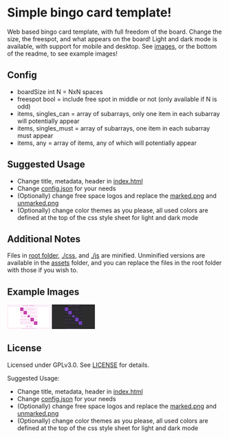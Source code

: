 # Simple bingo card template!

Web based bingo card template, with full freedom of the board. Change the size, the freespot, and what appears on the board! Light and dark mode is available, with support for mobile and desktop. See [images](./images/examples), or the bottom of the readme, to see example images!

## Config

- boardSize int N = NxN spaces
- freespot bool = include free spot in middle or not (only available if N is odd)
- items, singles_can = array of subarrays, only one item in each subarray will potentially appear
- items, singles_must = array of subarrays, one item in each subarray must appear
- items, any = array of items, any of which will potentially appear

## Suggested Usage

- Change title, metadata, header in [index.html](./index.html)
- Change [config.json](./config.json) for your needs
- (Optionally) change free space logos and replace the [marked.png](images/marked.png) and [unmarked.png](images/unmarked.png)
- (Optionally) change color themes as you please, all used colors are defined at the top of the css style sheet for light and dark mode

## Additional Notes

Files in [root folder](./), [./css](./css), and [./js](./js) are minified. Unminified versions are available in the [assets](./assets/) folder, and you can replace the files in the root folder with those if you wish to.

## Example Images

<p float="left">
  <img src="./images/examples/example_light.png" width="100" />
  <img src="./images/examples/example_dark.png" width="100" /> 
</p>

## License

Licensed under GPLv3.0. See [LICENSE](./LICENSE) for details.


Suggested Usage:
 - Change title, metadata, header in [index.html](./index.html)
 - Change [config.json](./config.json) for your needs
 - (Optionally) change free space logos and replace the [marked.png](images/marked.png) and [unmarked.png](images/unmarked.png)
 - (Optionally) change color themes as you please, all used colors are defined at the top of the css style sheet for light and dark mode

